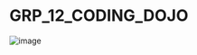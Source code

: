 # GRP_12_CODING_DOJO
![image](https://user-images.githubusercontent.com/107096694/220779774-092ebe3d-8ff4-44d6-8d10-d059c8777859.png)

